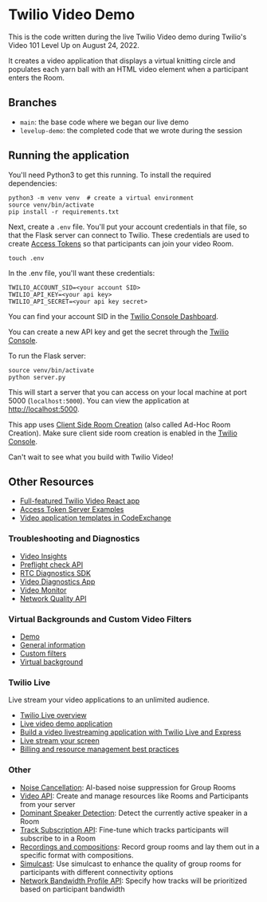 # Twilio Video Demo

This is the code written during the live Twilio Video
demo during Twilio's Video 101 Level Up on August 24, 2022.

It creates a video application that displays a virtual
knitting circle and populates each yarn ball with an HTML
video element when a participant enters the Room.

## Branches

* `main`: the base code where we began our live demo
* `levelup-demo`: the completed code that we wrote during the session

## Running the application

You'll need Python3 to get this running. To install the required
dependencies:

```
python3 -m venv venv  # create a virtual environment
source venv/bin/activate
pip install -r requirements.txt
```

Next, create a `.env` file. You'll put your account
credentials in that file, so that the Flask server can
connect to Twilio. These credentials are used to create
[Access Tokens](https://www.twilio.com/docs/video/tutorials/user-identity-access-tokens)
so that participants can join your video Room.

```
touch .env
```

In the .env file, you'll want these credentials:

```
TWILIO_ACCOUNT_SID=<your account SID>
TWILIO_API_KEY=<your api key>
TWILIO_API_SECRET=<your api key secret>
```

You can find your account SID in the [Twilio Console Dashboard](https://www.twilio.com/console).

You can create a new API key and get the secret through the
[Twilio Console](https://www.twilio.com/console/project/api-keys).

To run the Flask server:

```
source venv/bin/activate
python server.py
```

This will start a server that you can access on your
local machine at port 5000 (`localhost:5000`). You can view the application
at [http://localhost:5000](http://localhost:5000).

This app uses [Client Side Room Creation](https://www.twilio.com/docs/video/tutorials/understanding-video-rooms#ad-hoc-rooms)
(also called Ad-Hoc Room Creation). Make sure client side room creation
is enabled in the [Twilio Console](https://www.twilio.com/console/video/configure).

Can't wait to see what you build with Twilio Video!

## Other Resources

- [Full-featured Twilio Video React app](https://github.com/twilio/twilio-video-app-react)
- [Access Token Server Examples](https://www.twilio.com/docs/video/tutorials/user-identity-access-tokens#access-token-server-sample-applications)
- [Video application templates in CodeExchange](https://www.twilio.com/code-exchange?q=&f=video)

### Troubleshooting and Diagnostics

- [Video Insights](https://www.twilio.com/docs/video/troubleshooting/insights)
- [Preflight check API](https://www.twilio.com/docs/video/troubleshooting/preflight-api)
- [RTC Diagnostics SDK](https://github.com/twilio/rtc-diagnostics)
- [Video Diagnostics App](https://www.twilio.com/blog/video-diagnostics-app-reactjs-preflight-api)
- [Video Monitor](https://www.npmjs.com/package/@twilio/video-room-monitor)
- [Network Quality API](https://www.twilio.com/docs/video/using-network-quality-api)

### Virtual Backgrounds and Custom Video Filters

- [Demo](https://twilio.github.io/twilio-video-processors.js/examples/virtualbackground/)
- [General information](https://www.twilio.com/blog/introducing-virtual-backgrounds-browser-based-video-applications)
- [Custom filters](https://www.twilio.com/blog/custom-effect-filters-twilio-programmable-video)
- [Virtual background](https://www.twilio.com/blog/change-background-video-calls-twilio-video-processors-library)

### Twilio Live

Live stream your video applications to an unlimited audience.

- [Twilio Live overview](https://www.twilio.com/docs/live/overview)
- [Live video demo application](https://www.twilio.com/docs/live/build-an-interactive-live-video-streaming-experience)
- [Build a video livestreaming application with Twilio Live and Express](https://www.twilio.com/blog/build-livestreaming-application-twilio-live-express)
- [Live stream your screen](https://www.twilio.com/blog/live-stream-screen-twilio-live)
- [Billing and resource management best practices](https://www.twilio.com/docs/live/billing-and-resource-management)

### Other

- [Noise Cancellation](https://www.twilio.com/docs/video/noise-cancellation): AI-based noise suppression for Group Rooms
- [Video API](https://www.twilio.com/docs/video/api): Create and manage resources like Rooms and Participants from your server
- [Dominant Speaker Detection](https://www.twilio.com/docs/video/detecting-dominant-speaker): Detect the currently active speaker in a Room
- [Track Subscription API](https://www.twilio.com/docs/video/api/track-subscriptions): Fine-tune which tracks participants will subscribe to in a Room
- [Recordings and compositions](https://www.twilio.com/docs/video/tutorials/understanding-video-recordings-and-compositions): Record group rooms and lay them out in a specific format with compositions.
- [Simulcast](https://www.twilio.com/docs/video/tutorials/working-with-vp8-simulcast): Use simulcast to enhance the quality of group rooms for participants with different connectivity options
- [Network Bandwidth Profile API](https://www.twilio.com/docs/video/tutorials/using-bandwidth-profile-api): Specify how tracks will be prioritized based on participant bandwidth
